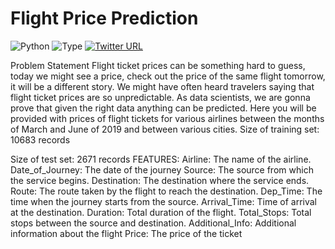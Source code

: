 # Flight Price Prediction


![Python](https://img.shields.io/badge/python-3.x-orange.svg)
![Type](https://img.shields.io/badge/Machine-Learning-red.svg)
[![Twitter URL](https://img.shields.io/twitter/url/https/twitter.com/jithinharidaas.svg?style=social&label=Follow%20%40jithinharidaas)](https://twitter.com/jithinharidaas)

Problem Statement
Flight ticket prices can be something hard to guess, today we might see a price, check out the price of the same flight tomorrow, it will be a different story. We might have often heard travelers saying that flight ticket prices are so unpredictable. As data scientists, we are gonna prove that given the right data anything can be predicted. Here you will be provided with prices of flight tickets for various airlines between the months of March and June of 2019 and between various cities. Size of training set: 10683 records

Size of test set: 2671 records
FEATURES: Airline: The name of the airline.
Date_of_Journey: The date of the journey
Source: The source from which the service begins.
Destination: The destination where the service ends.
Route: The route taken by the flight to reach the destination.
Dep_Time: The time when the journey starts from the source.
Arrival_Time: Time of arrival at the destination.
Duration: Total duration of the flight.
Total_Stops: Total stops between the source and destination.
Additional_Info: Additional information about the flight
Price: The price of the ticket
